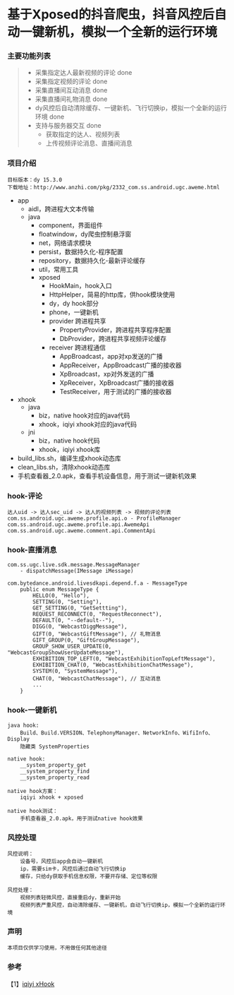 # 基于Xposed的抖音爬虫，抖音风控后自动一键新机，模拟一个全新的运行环境

### 主要功能列表
> - 采集指定达人最新视频的评论 done
> - 采集指定视频的评论 done
> - 采集直播间互动消息 done
> - 采集直播间礼物消息 done
> - dy风控后自动清除缓存、一键新机、飞行切换ip，模拟一个全新的运行环境 done
> - 支持与服务器交互 done
>   - 获取指定的达人、视频列表
>   - 上传视频评论消息、直播间消息

### 项目介绍
```
目标版本：dy 15.3.0
下载地址：http://www.anzhi.com/pkg/2332_com.ss.android.ugc.aweme.html
```
- app
  - aidl，跨进程大文本传输
  - java
    - component，界面组件
    - floatwindow，dy爬虫控制悬浮窗
    - net，网络请求模块
    - persist，数据持久化-程序配置
    - repository，数据持久化-最新评论缓存
    - util，常用工具
    - xposed
      - HookMain，hook入口
      - HttpHelper，简易的http库，供hook模块使用
      - dy，dy hook部分
      - phone，一键新机
      - provider 跨进程共享
        - PropertyProvider，跨进程共享程序配置
        - DbProvider，跨进程共享视频评论缓存
      - receiver 跨进程通信
        - AppBroadcast，app对xp发送的广播
        - AppReceiver，AppBroadcast广播的接收器
        - XpBroadcast，xp对外发送的广播
        - XpReceiver，XpBroadcast广播的接收器
        - TestReceiver，用于测试的广播的接收器
- xhook
  - java
    - biz，native hook对应的java代码
    - xhook，iqiyi xhook对应的java代码
  - jni
    - biz，native hook代码
    - xhook，iqiyi xhook库
- build_libs.sh，编译生成xhook动态库
- clean_libs.sh，清除xhook动态库
- 手机查看器_2.0.apk，查看手机设备信息，用于测试一键新机效果

### hook-评论
```
达人uid -> 达人sec_uid -> 达人的视频列表 -> 视频的评论列表
com.ss.android.ugc.aweme.profile.api.o - ProfileManager
com.ss.android.ugc.aweme.profile.api.AwemeApi
com.ss.android.ugc.aweme.comment.api.CommentApi
```

### hook-直播消息
```
com.ss.ugc.live.sdk.message.MessageManager
    - dispatchMessage(IMessage iMessage)

com.bytedance.android.livesdkapi.depend.f.a - MessageType
    public enum MessageType {
        HELLO(0, "Hello"),
        SETTING(0, "Setting"),
        GET_SETTING(0, "GetSettting"),
        REQUEST_RECONNECT(0, "RequestReconnect"),
        DEFAULT(0, "--default--"),
        DIGG(0, "WebcastDiggMessage"),
        GIFT(0, "WebcastGiftMessage"), // 礼物消息
        GIFT_GROUP(0, "GiftGroupMessage"),
        GROUP_SHOW_USER_UPDATE(0, "WebcastGroupShowUserUpdateMessage"),
        EXHIBITION_TOP_LEFT(0, "WebcastExhibitionTopLeftMessage"),
        EXHIBITION_CHAT(0, "WebcastExhibitionChatMessage"),
        SYSTEM(0, "SystemMessage"),
        CHAT(0, "WebcastChatMessage"), // 互动消息
        ...
    }
```

### hook-一键新机
```
java hook:
    Build、Build.VERSION、TelephonyManager、NetworkInfo、WifiInfo、Display
    隐藏类 SystemProperties

native hook:
    __system_property_get
    __system_property_find
    __system_property_read

native hook方案：
    iqiyi xhook + xposed

native hook测试：
    手机查看器_2.0.apk，用于测试native hook效果
```

### 风控处理
```
风控说明：
    设备号，风控后app会自动一键新机
    ip，需要sim卡，风控后通过自动飞行切换ip
    缓存，只给dy获取手机信息权限，不要开存储、定位等权限

风控处理：
    视频列表轻微风控，直接重启dy，重新开始
    视频列表严重风控，自动清除缓存、一键新机，自动飞行切换ip，模拟一个全新的运行环境
```

### 声明
```
本项目仅供学习使用，不用做任何其他途径
```

### 参考
【1】[iqiyi xHook](https://github.com/iqiyi/xHook)